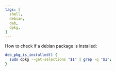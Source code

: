 ```yaml
---
tags: [
  shell,
  debian,
  deb,
  dpkg,
]
---
```

How to check if a debian package is installed:
```sh
deb_pkg_is_installed() {
  sudo dpkg --get-selections "$1" | grep -q "$1";
}
```